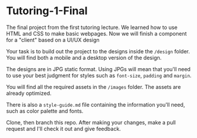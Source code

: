 # Tutoring-1-Final
The final project from the first tutoring lecture. We learned how to use HTML and CSS to make basic webpages. Now we will finish a component for a "client" based on a UI/UX design


Your task is to build out the project to the designs inside the `/design` folder. You will find both a mobile and a desktop version of the design.

The designs are in JPG static format. Using JPGs will mean that you'll need to use your best judgment for styles such as `font-size`, `padding` and `margin`.

You will find all the required assets in the `/images` folder. The assets are already optimized.

There is also a `style-guide.md` file containing the information you'll need, such as color palette and fonts.

Clone, then branch this repo. After making your changes, make a pull request and I'll check it out and give feedback.

